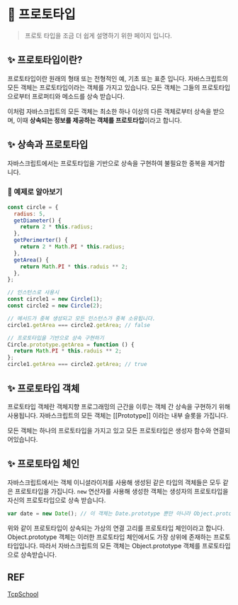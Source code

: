 # 🔎 프로토타입

> 프로토 타입을 조금 더 쉽게 설명하기 위한 페이지 입니다.

## ✨ 프로토타입이란?

프로토타입이란 원래의 형태 또는 전형적인 예, 기초 또는 표준 입니다. 자바스크립트의 모든 객체는 프로토타입이라는 객체를 가지고 있습니다.
모든 객체는 그들의 프로토타입으로부터 프로퍼티와 메소드를 상속 받습니다.

이처럼 자바스크립트의 모든 객체는 최소한 하나 이상의 다른 객체로부터 상속을 받으며, 이때 **상속되는 정보를 제공하는 객체를 프로토타입**이라고 합니다.

## ✨ 상속과 프로토타입

자바스크립트에서는 프로토타입을 기반으로 상속을 구현하여 불필요한 중복을 제거합니다.

### 👀 예제로 알아보기

```javascript
const circle = {
  radius: 5,
  getDiameter() {
    return 2 * this.radius;
  },
  getPerimerter() {
    return 2 * Math.PI * this.radius;
  },
  getArea() {
    return Math.PI * this.raduis ** 2;
  },
};

// 인스턴스로 사용시
const circle1 = new Circle(1);
const circle2 = new Circle(2);

// 메서드가 중복 생성되고 모든 인스턴스가 중복 소유됩니다.
circle1.getArea === circle2.getArea; // false

// 프로토타입을 기반으로 상속 구현하기
Circle.prototype.getArea = function () {
  return Math.PI * this.raduis ** 2;
};
circle1.getArea === circle2.getArea; // true
```

## ✨ 프로토타입 객체

프로토타입 객체란 객체지향 프로그래밍의 근간을 이루는 객체 간 상속을 구현하기 위해 사용됩니다. 자바스크립트의 모든 객체는 [[Prototype]] 이라는 내부 슬롯을 가집니다.

모든 객체는 하나의 프로토타입을 가지고 있고 모든 프로토타입은 생성자 함수와 연결되어있습니다.

## ✨ 프로토타입 체인

자바스크립트에서는 객체 이니셜라이저를 사용해 생성된 같은 타입의 객체들은 모두 같은 프로토타입을 가집니다.
`new` 연산자를 사용해 생성한 객체는 생성자의 프로토타입을 자신의 프로토타입으로 상속 받습니다.

```javascript
var date = new Date(); // 이 객체는 Date.prototype 뿐만 아니라 Object.prototype도 가집니다.
```

위와 같이 프로토타입이 상속되는 가상의 연결 고리를 프로토타입 체인이라고 합니다.
Object.prototype 객체는 이러한 프로토타입 체인에서도 가장 상위에 존재하는 프로토타입입니다. 따라서 자바스크립트의 모든 객체는 Object.prototype 객체를 프로토타입으로 상속받습니다.

## REF

[TcpSchool](http://www.tcpschool.com/javascript/js_object_prototype)

